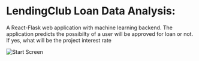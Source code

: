 # LendingClub Loan Data Analysis:
A React-Flask web application with machine learning backend. The application predicts the possibilty of a user will be approved for loan or not. If yes, what will be the project interest rate 

![Start Screen](https://github.com/nguyensjsu/cmpe202-oceans11/blob/master/Images/Game%20Screenshots/start_game.png "Title Screen")

